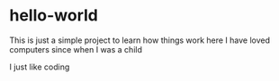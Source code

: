 # hello-world
This is just a simple project to learn how things work here
I have loved computers since when I was a child

I just like coding
